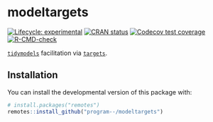 
<!-- README.md is generated from README.Rmd. Please edit that file -->

# modeltargets

<!-- badges: start -->

[![Lifecycle:
experimental](https://img.shields.io/badge/lifecycle-experimental-orange.svg)](https://lifecycle.r-lib.org/articles/stages.html#experimental)
[![CRAN
status](https://www.r-pkg.org/badges/version/modeltargets)](https://CRAN.R-project.org/package=modeltargets)
[![Codecov test
coverage](https://codecov.io/gh/program--/modeltargets/branch/master/graph/badge.svg)](https://codecov.io/gh/program--/modeltargets?branch=master)
[![R-CMD-check](https://github.com/program--/modeltargets/workflows/R-CMD-check/badge.svg)](https://github.com/program--/modeltargets/actions)
<!-- badges: end -->

[`tidymodels`](https://tidymodels.org) facilitation via
[`targets`](https://github.com/ropensci/targets).

## Installation

You can install the developmental version of this package with:

``` r
# install.packages("remotes")
remotes::install_github("program--/modeltargets")
```
